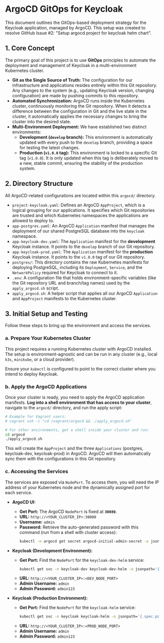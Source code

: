 # ArgoCD GitOps for Keycloak

This document outlines the GitOps-based deployment strategy for the Keycloak application, managed by ArgoCD. This setup was created to resolve GitHub Issue #2: "Setup argocd project for keycloak helm chart".

## 1. Core Concept

The primary goal of this project is to use **GitOps** principles to automate the deployment and management of Keycloak in a multi-environment Kubernetes cluster.

- **Git as the Single Source of Truth:** The configuration for our infrastructure and applications resides entirely within this Git repository. Any changes to the system (e.g., updating Keycloak version, changing configuration) are made by pushing commits to this repository.
- **Automated Synchronization:** ArgoCD runs inside the Kubernetes cluster, continuously monitoring the Git repository. When it detects a difference between the configuration in Git and the live state in the cluster, it automatically applies the necessary changes to bring the cluster into the desired state.
- **Multi-Environment Deployment:** We have established two distinct environments:
    - **Development (`develop` branch):** This environment is automatically updated with every push to the `develop` branch, providing a space for testing the latest changes.
    - **Production (`v1.0.0` tag):** This environment is locked to a specific Git tag (`v1.0.0`). It is only updated when this tag is deliberately moved to a new, stable commit, ensuring the stability of the production system.

## 2. Directory Structure

All ArgoCD-related configurations are located within this `argocd/` directory.

- `project-keycloak.yaml`: Defines an ArgoCD `AppProject`, which is a logical grouping for our applications. It specifies which Git repositories are trusted and which Kubernetes namespaces the applications are allowed to deploy to.
- `app-postgres.yaml`: An ArgoCD `Application` manifest that manages the deployment of our shared PostgreSQL database into the `keycloak` namespace.
- `app-keycloak-dev.yaml`: The `Application` manifest for the **development** Keycloak instance. It points to the `develop` branch of our Git repository.
- `app-keycloak-prod.yaml`: The `Application` manifest for the **production** Keycloak instance. It points to the `v1.0.0` tag of our Git repository.
- `postgres/`: This directory contains the raw Kubernetes manifests for deploying PostgreSQL, including its `Deployment`, `Service`, and the `NetworkPolicy` required for Keycloak to connect to it.
- `.env`: A configuration file that holds environment-specific variables (like the Git repository URL and branch/tag names) used by the `apply_argocd.sh` script.
- `apply_argocd.sh`: A helper script that applies all our ArgoCD `Application` and `AppProject` manifests to the Kubernetes cluster.

## 3. Initial Setup and Testing

Follow these steps to bring up the environment and access the services.

### a. Prepare Your Kubernetes Cluster

This project requires a running Kubernetes cluster with ArgoCD installed. The setup is environment-agnostic and can be run in any cluster (e.g., local `k3s`, `minikube`, or a cloud provider).

Ensure your `kubectl` is configured to point to the correct cluster where you intend to deploy Keycloak.

### b. Apply the ArgoCD Applications

Once your cluster is ready, you need to apply the ArgoCD application manifests. **Log into a shell environment that has access to your cluster**, navigate to the `argocd/` directory, and run the apply script:

```bash
# Example for Vagrant users:
# vagrant ssh -c "cd /vagrant/argocd && ./apply_argocd.sh"

# For other environments, get a shell inside your cluster and run:
cd argocd
./apply_argocd.sh
```

This will create the `AppProject` and the three `Applications` (postgres, keycloak-dev, keycloak-prod) in ArgoCD. ArgoCD will then automatically sync them with the configurations in this Git repository.

### c. Accessing the Services

The services are exposed via `NodePort`. To access them, you will need the IP address of your Kubernetes node and the dynamically assigned port for each service.

- **ArgoCD UI:**
  - **Get Port:** The ArgoCD `NodePort` is fixed at **`30080`**.
  - **URL:** `http://<YOUR_CLUSTER_IP>:30080`
  - **Username:** `admin`
  - **Password:** Retrieve the auto-generated password with this command (run from a shell with cluster access):
    ```bash
    kubectl -n argocd get secret argocd-initial-admin-secret -o jsonpath='{.data.password}' | base64 -d
    ```

- **Keycloak (Development Environment):**
  - **Get Port:** Find the `NodePort` for the `keycloak-dev-helm` service:
    ```bash
    kubectl get svc -n keycloak-dev keycloak-dev-helm -o jsonpath='{.spec.ports[0].nodePort}'
    ```
  - **URL:** `http://<YOUR_CLUSTER_IP>:<DEV_NODE_PORT>`
  - **Admin Username:** `admin`
  - **Admin Password:** `admin123`

- **Keycloak (Production Environment):**
  - **Get Port:** Find the `NodePort` for the `keycloak-helm` service:
    ```bash
    kubectl get svc -n keycloak keycloak-helm -o jsonpath='{.spec.ports[0].nodePort}'
    ```
  - **URL:** `http://<YOUR_CLUSTER_IP>:<PROD_NODE_PORT>`
  - **Admin Username:** `admin`
  - **Admin Password:** `admin123`
